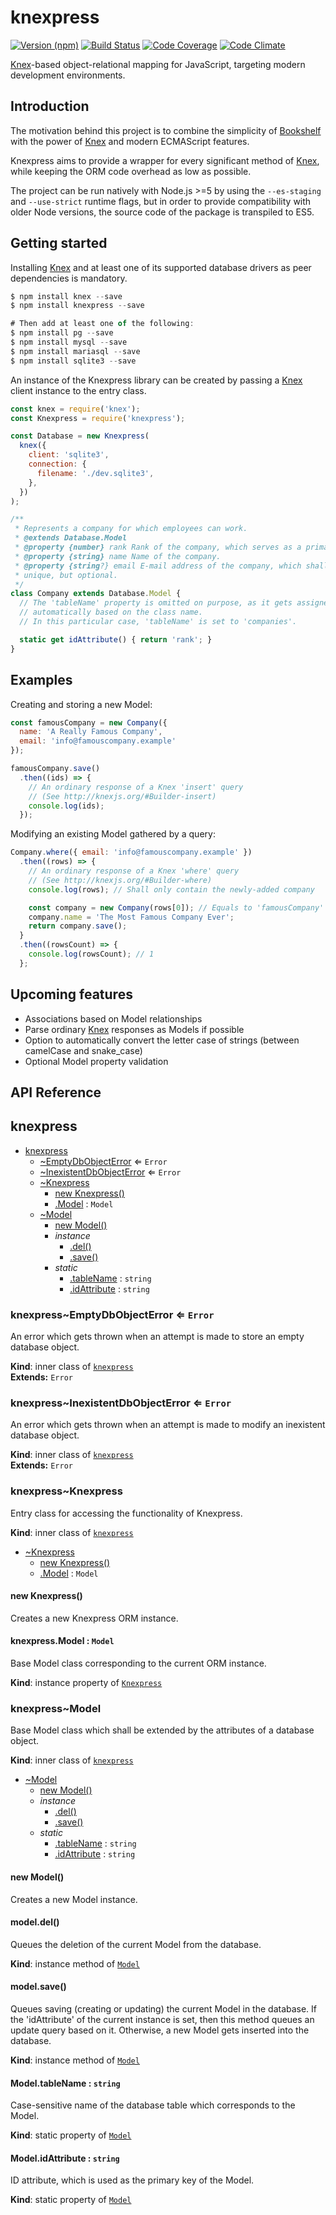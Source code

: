# knexpress

[![Version (npm)](https://img.shields.io/npm/v/knexpress.svg)](https://npmjs.com/package/knexpress)
[![Build Status](https://img.shields.io/travis/kripod/knexpress/master.svg)](https://travis-ci.org/kripod/knexpress)
[![Code Coverage](https://img.shields.io/codeclimate/coverage/github/kripod/knexpress.svg)](https://codeclimate.com/github/kripod/knexpress/coverage)
[![Code Climate](https://img.shields.io/codeclimate/github/kripod/knexpress.svg)](https://codeclimate.com/github/kripod/knexpress)

[Knex][]-based object-relational mapping for JavaScript, targeting modern
development environments.

## Introduction

The motivation behind this project is to combine the simplicity of [Bookshelf][]
with the power of [Knex][] and modern ECMAScript features.

Knexpress aims to provide a wrapper for every significant method of [Knex][],
while keeping the ORM code overhead as low as possible.

The project can be run natively with Node.js >=5 by using the `--es-staging` and
`--use-strict` runtime flags, but in order to provide compatibility with older
Node versions, the source code of the package is transpiled to ES5.

## Getting started

Installing [Knex][] and at least one of its supported database drivers as peer
dependencies is mandatory.

```js
$ npm install knex --save
$ npm install knexpress --save

# Then add at least one of the following:
$ npm install pg --save
$ npm install mysql --save
$ npm install mariasql --save
$ npm install sqlite3 --save
```

An instance of the Knexpress library can be created by passing a [Knex][] client
instance to the entry class.

```js
const knex = require('knex');
const Knexpress = require('knexpress');

const Database = new Knexpress(
  knex({
    client: 'sqlite3',
    connection: {
      filename: './dev.sqlite3',
    },
  })
);

/**
 * Represents a company for which employees can work.
 * @extends Database.Model
 * @property {number} rank Rank of the company, which serves as a primary key.
 * @property {string} name Name of the company.
 * @property {string?} email E-mail address of the company, which shall be
 * unique, but optional.
 */
class Company extends Database.Model {
  // The 'tableName' property is omitted on purpose, as it gets assigned
  // automatically based on the class name.
  // In this particular case, 'tableName' is set to 'companies'.

  static get idAttribute() { return 'rank'; }
}
```

## Examples

Creating and storing a new Model:

```js
const famousCompany = new Company({
  name: 'A Really Famous Company',
  email: 'info@famouscompany.example'
});

famousCompany.save()
  .then((ids) => {
    // An ordinary response of a Knex 'insert' query
    // (See http://knexjs.org/#Builder-insert)
    console.log(ids);
  });
```

Modifying an existing Model gathered by a query:

```js
Company.where({ email: 'info@famouscompany.example' })
  .then((rows) => {
    // An ordinary response of a Knex 'where' query
    // (See http://knexjs.org/#Builder-where)
    console.log(rows); // Shall only contain the newly-added company

    const company = new Company(rows[0]); // Equals to 'famousCompany'
    company.name = 'The Most Famous Company Ever';
    return company.save();
  }
  .then((rowsCount) => {
    console.log(rowsCount); // 1
  };
```

## Upcoming features

- Associations based on Model relationships
- Parse ordinary [Knex][] responses as Models if possible
- Option to automatically convert the letter case of strings (between camelCase
  and snake_case)
- Optional Model property validation

## API Reference

<a name="module_knexpress"></a>

## knexpress

* [knexpress](#module_knexpress)
    * [~EmptyDbObjectError](#module_knexpress..EmptyDbObjectError) ⇐ <code>Error</code>
    * [~InexistentDbObjectError](#module_knexpress..InexistentDbObjectError) ⇐ <code>Error</code>
    * [~Knexpress](#module_knexpress..Knexpress)
        * [new Knexpress()](#new_module_knexpress..Knexpress_new)
        * [.Model](#module_knexpress..Knexpress+Model) : <code>Model</code>
    * [~Model](#module_knexpress..Model)
        * [new Model()](#new_module_knexpress..Model_new)
        * _instance_
            * [.del()](#module_knexpress..Model+del)
            * [.save()](#module_knexpress..Model+save)
        * _static_
            * [.tableName](#module_knexpress..Model.tableName) : <code>string</code>
            * [.idAttribute](#module_knexpress..Model.idAttribute) : <code>string</code>

<a name="module_knexpress..EmptyDbObjectError"></a>

### knexpress~EmptyDbObjectError ⇐ <code>Error</code>
An error which gets thrown when an attempt is made to store an empty databaseobject.

**Kind**: inner class of <code>[knexpress](#module_knexpress)</code>  
**Extends:** <code>Error</code>  
<a name="module_knexpress..InexistentDbObjectError"></a>

### knexpress~InexistentDbObjectError ⇐ <code>Error</code>
An error which gets thrown when an attempt is made to modify an inexistentdatabase object.

**Kind**: inner class of <code>[knexpress](#module_knexpress)</code>  
**Extends:** <code>Error</code>  
<a name="module_knexpress..Knexpress"></a>

### knexpress~Knexpress
Entry class for accessing the functionality of Knexpress.

**Kind**: inner class of <code>[knexpress](#module_knexpress)</code>  

* [~Knexpress](#module_knexpress..Knexpress)
    * [new Knexpress()](#new_module_knexpress..Knexpress_new)
    * [.Model](#module_knexpress..Knexpress+Model) : <code>Model</code>

<a name="new_module_knexpress..Knexpress_new"></a>

#### new Knexpress()
Creates a new Knexpress ORM instance.

<a name="module_knexpress..Knexpress+Model"></a>

#### knexpress.Model : <code>Model</code>
Base Model class corresponding to the current ORM instance.

**Kind**: instance property of <code>[Knexpress](#module_knexpress..Knexpress)</code>  
<a name="module_knexpress..Model"></a>

### knexpress~Model
Base Model class which shall be extended by the attributes of a databaseobject.

**Kind**: inner class of <code>[knexpress](#module_knexpress)</code>  

* [~Model](#module_knexpress..Model)
    * [new Model()](#new_module_knexpress..Model_new)
    * _instance_
        * [.del()](#module_knexpress..Model+del)
        * [.save()](#module_knexpress..Model+save)
    * _static_
        * [.tableName](#module_knexpress..Model.tableName) : <code>string</code>
        * [.idAttribute](#module_knexpress..Model.idAttribute) : <code>string</code>

<a name="new_module_knexpress..Model_new"></a>

#### new Model()
Creates a new Model instance.

<a name="module_knexpress..Model+del"></a>

#### model.del()
Queues the deletion of the current Model from the database.

**Kind**: instance method of <code>[Model](#module_knexpress..Model)</code>  
<a name="module_knexpress..Model+save"></a>

#### model.save()
Queues saving (creating or updating) the current Model in the database.If the 'idAttribute' of the current instance is set, then this methodqueues an update query based on it. Otherwise, a new Model gets insertedinto the database.

**Kind**: instance method of <code>[Model](#module_knexpress..Model)</code>  
<a name="module_knexpress..Model.tableName"></a>

#### Model.tableName : <code>string</code>
Case-sensitive name of the database table which corresponds to the Model.

**Kind**: static property of <code>[Model](#module_knexpress..Model)</code>  
<a name="module_knexpress..Model.idAttribute"></a>

#### Model.idAttribute : <code>string</code>
ID attribute, which is used as the primary key of the Model.

**Kind**: static property of <code>[Model](#module_knexpress..Model)</code>  

[Bookshelf]: http://bookshelfjs.org
[Knex]: http://knexjs.org
